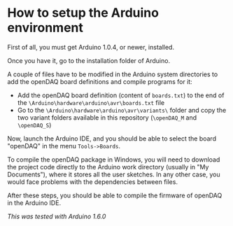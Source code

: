 How to setup the Arduino environment
====================================

First of all, you must get Arduino 1.0.4, or newer, installed.

Once you have it, go to the installation folder of Arduino. 

A couple of files have to be modified in the Arduino system directories to add the openDAQ board definitions and compile programs for it:

 * Add the openDAQ board definition (content of `boards.txt`) to the end of the `\Arduino\hardware\arduino\avr\boards.txt` file
 * Go to the `\Arduino\hardware\arduino\avr\variants\` folder and copy the two variant folders available in this repository (`\openDAQ_M` and `\openDAQ_S`)

Now, launch the Arduino IDE, and you should be able to select the board "openDAQ" in the menu `Tools->Boards`.

To compile the openDAQ package in Windows, you will need to download the project code directly to the Arduino work directory (usually in "My Documents"), where it stores all the user sketches. 
In any other case, you would face problems with the dependencies between files.

After these steps, you should be able to compile the firmware of openDAQ in the Arduino IDE. 

*This was tested with Arduino 1.6.0*


